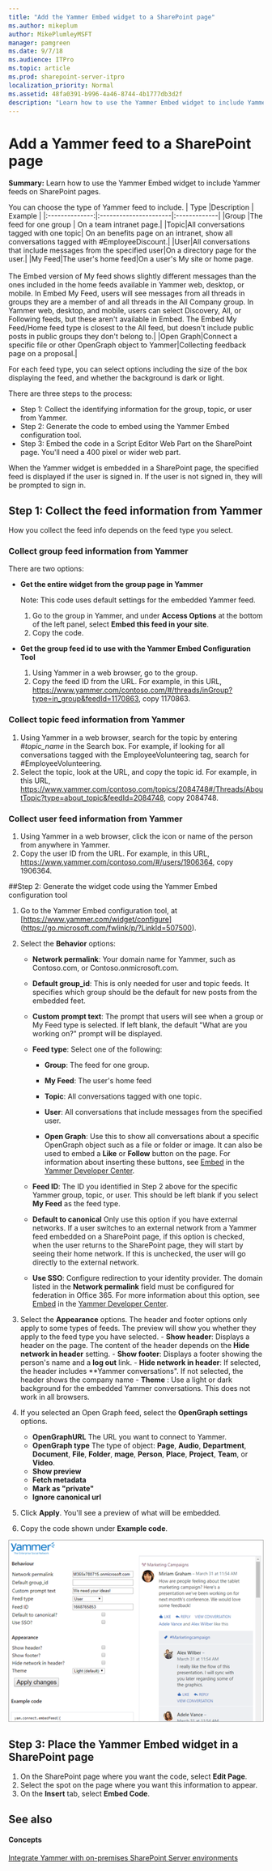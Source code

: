```yaml
---
title: "Add the Yammer Embed widget to a SharePoint page"
ms.author: mikeplum
author: MikePlumleyMSFT
manager: pamgreen
ms.date: 9/7/18
ms.audience: ITPro
ms.topic: article
ms.prod: sharepoint-server-itpro
localization_priority: Normal
ms.assetid: 48fa0391-b996-4a46-8744-4b1777db3d2f
description: "Learn how to use the Yammer Embed widget to include Yammer feeds on SharePoint pages."
---
```


# Add a Yammer feed to a SharePoint page

 **Summary:** Learn how to use the Yammer Embed widget to include Yammer feeds on SharePoint pages. 
  
You can choose the type of Yammer feed to include.
| Type           |Description            | Example     |
|:--------------:|:----------------------|:-------------|
|Group           |The feed for one group | On a team intranet page.|
|Topic|All conversations tagged with one topic| On an benefits page on an intranet, show all conversations tagged with #EmployeeDiscount.|
|User|All conversations that include messages from the specified user|On a directory page for the user.|
|My Feed|The user's home feed|On a user's My site or home page. <br/> <br/>The Embed version of My feed shows slightly different messages than the ones included in the home feeds available in Yammer web, desktop, or mobile. In Embed My Feed, users will see messages from all threads in groups they are a member of and all threads in the All Company group. In Yammer web, desktop, and mobile, users can select Discovery, All, or Following feeds, but these aren't available in Embed. The Embed My Feed/Home feed type is closest to the All feed, but doesn't include public posts in public groups they don't belong to.|
|Open Graph|Connect a specific file or other OpenGraph object to Yammer|Collecting feedback page on a proposal.| 

For each feed type, you can select options including the size of the box displaying the feed, and whether the background is dark or light.

There are three steps to the process:
- Step 1: Collect the identifying information for the group, topic, or user from Yammer.
- Step 2: Generate the code to embed using the Yammer Embed configuration tool.
- Step 3: Embed the code in a Script Editor Web Part on the SharePoint page. You'll need a 400 pixel or wider web part.

When the Yammer widget is embedded in a SharePoint page, the specified feed is displayed if the user is signed in. If the user is not signed in, they will be prompted to sign in.

## Step 1: Collect the feed information from Yammer
How you collect the feed info depends on the feed type you select.

### Collect group feed information from Yammer

There are two options:

- **Get the entire widget from the group page in Yammer**

    Note: This code uses default settings for the embedded Yammer feed. 
    1. Go to the group in Yammer, and under **Access Options** at the bottom of the left panel, select **Embed this feed in your site**. 
    2. Copy the code. 

- **Get the group feed id to use with the Yammer Embed Configuration Tool**
    1. Using Yammer in a web browser, go to the group.
    2. Copy the feed ID from the URL. For example, in this URL, https://www.yammer.com/contoso.com/#/threads/inGroup?type=in_group&feedId=1170863, copy 1170863.

### Collect topic feed information from Yammer
1. Using Yammer in a web browser, search for the topic by entering #*topic_name* in the Search box. For example, if looking for all conversations tagged with the EmployeeVolunteering tag, search for #EmployeeVolunteering.
2. Select the topic, look at the URL, and copy the topic id. For example, in this URL,  https://www.yammer.com/contoso.com/topics/2084748#/Threads/AboutTopic?type=about_topic&feedId=2084748, copy 2084748.

### Collect user feed information from Yammer 
1. Using Yammer in a web browser, click the icon or name of the person from anywhere in Yammer. 
3. Copy the user ID from the URL. For example, in this URL, https://www.yammer.com/contoso.com/#/users/1906364, copy 1906364.

##Step 2: Generate the widget code using the Yammer Embed configuration tool

1. Go to the Yammer Embed configuration tool, at [https://www.yammer.com/widget/configure] (https://go.microsoft.com/fwlink/p/?LinkId=507500). 
2. Select the **Behavior** options:
    
    - **Network permalink**: Your domain name for Yammer, such as Contoso.com, or Contoso.onmicrosoft.com.
   
    - **Default group_id**: This is only needed for user and topic feeds. It specifies which group should be the default for new posts from the embedded feet.

    - **Custom prompt text**: The prompt that users will see when a group or My Feed type is selected. If left blank, the default "What are you working on?" prompt will be displayed.

    - **Feed type**: Select one of the following:

        - **Group**: The feed for one group.

        - **My Feed**: The user's home feed

        - **Topic**: All conversations tagged with one topic.

        - **User**: All conversations that include messages from the specified user.

        - **Open Graph**: Use this to show all conversations about a specific OpenGraph object such as a file or folder or image. It can also be used to embed a **Like** or **Follow** button on the page. For information about inserting these buttons, see  [Embed](https://go.microsoft.com/fwlink/p/?LinkId=507501) in the [Yammer Developer Center](https://go.microsoft.com/fwlink/p/?LinkId=507502). 

    - **Feed ID**: The ID you identified in Step 2 above for the specific Yammer group, topic, or user. This should be left blank if you select **My Feed** as the feed type.

    - **Default to canonical** Only use this option if you have external networks. If a user switches to an external network from a Yammer feed embedded on a SharePoint page, if this option is checked, when the user returns to the SharePoint page, they will start by seeing their home network. If this is unchecked, the user will go directly to the external network.

    - **Use SSO**: Configure redirection to your identity provider. The domain listed in the **Network permalink** field must be configured for federation in Office 365. For more information about this option, see [Embed](https://go.microsoft.com/fwlink/p/?LinkId=507501) in the [Yammer Developer Center](https://go.microsoft.com/fwlink/p/?LinkId=507502).

3. Select the **Appearance** options.
    The header and footer options only apply to some types of feeds. The preview will show you whether they apply to the feed type you have selected.
        - **Show header**:  Displays a header on the page. The content of the header depends on the **Hide network in header** setting.
        - **Show footer**: Displays a footer showing the person's name and a **log out** link.
        - **Hide network in header**: If selected, the header includes **Yammer conversations". If not selected, the header shows the company name 
        - **Theme** : Use a light or dark background for the embedded Yammer conversations. This does not work in all browsers.

4. If you selected an Open Graph feed, select the **OpenGraph settings** options.
    - **OpenGraphURL**  The URL you want to connect to Yammer.
    - **OpenGraph type** The type of object: **Page**, **Audio**, **Department**, **Document**, **File**, **Folder**, **mage**, **Person**, **Place**, **Project**, **Team**, or **Video**. 
    - **Show preview**
    - **Fetch metadata**
    - **Mark as "private"**
    - **Ignore canonical url**

5. Click **Apply**. You'll see a preview of what will be embedded.

6. Copy the code shown under **Example code**.

  ![Screenshot of the Yammer Embed configuration tool](../media/yammer-embed-preview.png)
  
  
## Step 3: Place the Yammer Embed widget in a SharePoint page

1. On the SharePoint page where you want the code, select **Edit Page**.
2. Select the spot on the page where you want this information to appear.
3. On the **Insert** tab, select **Embed Code**.

## See also

#### Concepts

[Integrate Yammer with on-premises SharePoint Server environments](integrate-yammer-with-on-premises-sharepoint-server-environments.md)

